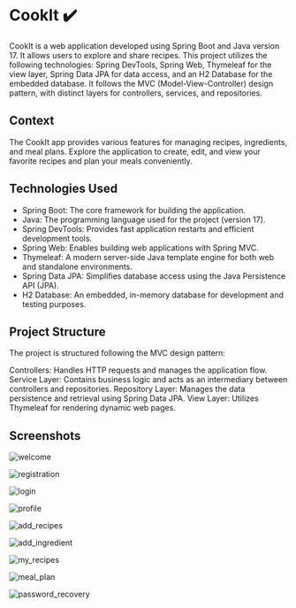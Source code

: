 #  CookIt ✔️
CookIt is a web application developed using Spring Boot and Java version 17. It allows users to explore and share recipes. This project utilizes the following technologies: Spring DevTools, Spring Web, Thymeleaf for the view layer, Spring Data JPA for data access, and an H2 Database for the embedded database. It follows the MVC (Model-View-Controller) design pattern, with distinct layers for controllers, services, and repositories.

## Context
The CookIt app provides various features for managing recipes, ingredients, and meal plans. Explore the application to create, edit, and view your favorite recipes and plan your meals conveniently.

## Technologies Used
* Spring Boot: The core framework for building the application.
* Java: The programming language used for the project (version 17).
* Spring DevTools: Provides fast application restarts and efficient development tools.
* Spring Web: Enables building web applications with Spring MVC.
* Thymeleaf: A modern server-side Java template engine for both web and standalone environments.
* Spring Data JPA: Simplifies database access using the Java Persistence API (JPA).
* H2 Database: An embedded, in-memory database for development and testing purposes.

## Project Structure
The project is structured following the MVC design pattern:

Controllers: Handles HTTP requests and manages the application flow.
Service Layer: Contains business logic and acts as an intermediary between controllers and repositories.
Repository Layer: Manages the data persistence and retrieval using Spring Data JPA.
View Layer: Utilizes Thymeleaf for rendering dynamic web pages.

## Screenshots

![welcome](https://github.com/raufdevo/CookIt/assets/98706594/f403ce71-cf56-4ae3-b9ab-7e0b3d0ed5e7)


![registration](https://github.com/raufdevo/CookIt/assets/98706594/00082bf9-aca2-4573-95f8-53c3ab74462e)


![login](https://github.com/raufdevo/CookIt/assets/98706594/0170154e-66e2-473a-8d9f-1d3ed69bc0f8)


![profile](https://github.com/raufdevo/CookIt/assets/98706594/b339906b-2355-46fc-b82b-416db9bf5c2f)

![add_recipes](https://github.com/raufdevo/CookIt/assets/98706594/746102d2-b5eb-4d48-8ca4-9ca391822149)


![add_ingredient](https://github.com/raufdevo/CookIt/assets/98706594/d4882e3f-2138-4083-ad20-ab2620bfb8c5)


![my_recipes](https://github.com/raufdevo/CookIt/assets/98706594/c0214df9-bca6-4f96-b13b-3ccaaebd337e)


![meal_plan](https://github.com/raufdevo/CookIt/assets/98706594/8be13792-14ca-42fa-ad07-29a1a04528e9)


![password_recovery](https://github.com/raufdevo/CookIt/assets/98706594/8e24ad1b-5942-4067-9fef-6c860ebe95f8)



